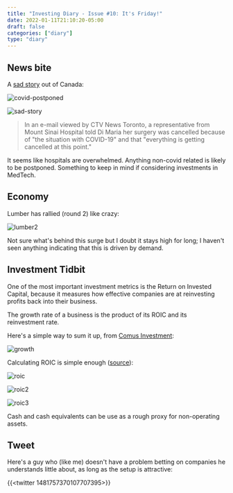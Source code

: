 ```yaml
---
title: "Investing Diary - Issue #10: It's Friday!"
date: 2022-01-11T21:10:20-05:00
draft: false
categories: ["diary"]
type: "diary"
---
```


## News bite

A [sad story](https://toronto.ctvnews.ca/ontario-woman-with-stage-4-colon-cancer-has-life-saving-surgery-postponed-indefinitely-1.5739117?cid=sm:trueanthem:ctvnews:twittermanualpost&taid=61e0bf1fad72e20001eabd52&utm_campaign=trueAnthem:+New+Content+(Feed)&utm_medium=trueAnthem&utm_source=twitter) out of Canada:

![covid-postponed](/images/covid-postponed.png)

![sad-story](/images/sad-story.png)

<blockquote>

In an e-mail viewed by CTV News Toronto, a representative from Mount Sinai Hospital told Di Maria her surgery was cancelled because of "the situation with COVID-19" and that "everything is getting cancelled at this point."

</blockquote>

It seems like hospitals are overwhelmed. Anything non-covid related is likely to be postponed. Something to keep in mind if considering investments in MedTech.

## Economy

Lumber has rallied (round 2) like crazy:

![lumber2](/images/lumber-2022.png)

Not sure what's behind this surge but I doubt it stays high for long; I haven't seen anything indicating that this is driven by demand.

## Investment Tidbit

One of the most important investment metrics is the Return on Invested Capital, because it measures how effective companies are at reinvesting profits back into their business.

The growth rate of a business is the product of its ROIC and its reinvestment rate.

Here's a simple way to sum it up, from [Comus Investment](http://www.comusinvestment.com/blog/growth-returns-on-capital-and-business-valuation):

![growth](/images/growth.png)

Calculating ROIC is simple enough ([source](https://stablebread.com/how-to-calculate-and-analyze-return-on-invested-capital/)):

![roic](/images/roic.png)

![roic2](/images/roic2.png)

![roic3](/images/roic3.png)

Cash and cash equivalents can be use as a rough proxy for non-operating assets.

## Tweet

Here's a guy who (like me) doesn't have a problem betting on companies he understands little about, as long as the setup is attractive:

{{<twitter 1481757370107707395>}}


